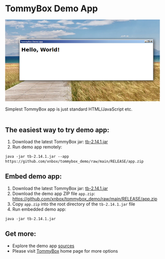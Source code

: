 # TommyBox Demo App

![TommyBox Demo App](screenshot.png)

Simplest TommyBox app is just standard HTML/JavaScript etc.<br><br>
<h2>The easiest way to try demo app:</h2>

<ol>
	<li>Download the latest TommyBox jar: <a href="https://github.com/xnbox/tommybox/releases/download/v2.14.1/tb-2.14.1.jar">tb-2.14.1.jar</a></li>
	<li>Run demo app remotely:</li>
</ol>

```text
java -jar tb-2.14.1.jar --app https://github.com/xnbox/tommybox_demo/raw/main/RELEASE/app.zip
```

<h2>Embed demo app:</h2>

<ol>
	<li>Download the latest TommyBox jar: <a href="https://github.com/xnbox/tommybox/releases/download/v2.14.1/tb-2.14.1.jar">tb-2.14.1.jar</a></li>
	<li>Download the demo app ZIP file <code>app.zip</code>: <a href="https://github.com/xnbox/tommybox_demo/raw/main/RELEASE/app.zip">https://github.com/xnbox/tommybox_demo/raw/main/RELEASE/app.zip</a></li>
	<li>Copy <code>app.zip</code> into the root directory of the <code>tb-2.14.1.jar</code> file</li>
	<li>Run embedded demo app:</li>
</ol>

```text
java -jar tb-2.14.1.jar
```

<h2>Get more:</h2>

<ul>
	<li>Explore the demo app <a href="https://github.com/xnbox/tommybox_demo/tree/main/app">sources</a><br></li>
	<li>Please visit <a href="https://github.com/xnbox/tommybox">TommyBox</a> home page for more options</li>
</ul>

